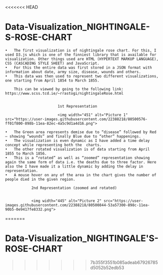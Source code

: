 <<<<<<< HEAD
# Data-Visualization_NIGHTINGALE-S-ROSE-CHART
	• 	The first visualization is of nightingale rose chart. For this, I used D3.js which is one of the finniest library that is available for visualization. Other things used are HTML (HYPERTEXT MARKUP LANGUAGE), CSS (CASCADING STYLE SHEET) and JavaScript. 
	•	For this the entire data was first stored in a JSON format with information about date, army size, disease, wounds and others. 
	•	This data was then used to represent two different visualizations, one starting from April 1854 to March 1855.

		This can be viewed by going to the following link: https://www.scss.tcd.ie/~rrastogi/nightingaleRose.html


							1st Representation

							<img width="451" alt="Picture 1" src="https://user-images.githubusercontent.com/22388218/80500576-ff01f800-898b-11ea-82ec-4a5c9d1a4d16.png">

	•	The Green area represents demise due to “disease” followed by Red – showing “wounds” and finally Blue due to “other” happenings.
	•	The visualization is even dynamic as I have added a time delay concept while representing both the  charts. 
	•	The other rotated visualization is of data starting from April 1855 to March 1856.
	•	This is a “rotated” as well as “zoomed” representation showing again the same form of data i.e. the deaths due to three factor. Here also the I have made it a little dynamic by adding the delay in representation.
	•	A mouse hover on any of the area in the chart gives the number of people died in the given region. 

				2nd Representation (zoomed and rotated)


				<img width="445" alt="Picture 2" src="https://user-images.githubusercontent.com/22388218/80500844-53a57300-898c-11ea-90b5-0e9417fe8332.png">
				

=======
# Data-Visualization_NIGHTINGALE'S-ROSE-CHART
>>>>>>> 7b355f3551b085adeab67926785d5052b52edb53
